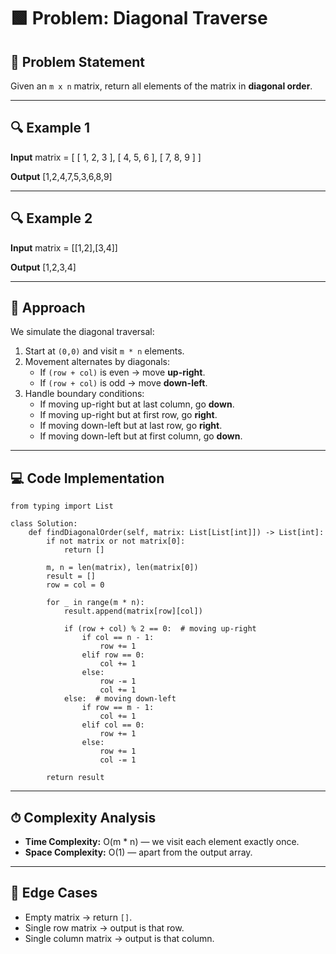 # 🟩 Problem: Diagonal Traverse

## 📜 Problem Statement
Given an `m x n` matrix, return all elements of the matrix in **diagonal order**.

---

## 🔍 Example 1
**Input**
    matrix = [
      [ 1, 2, 3 ],
      [ 4, 5, 6 ],
      [ 7, 8, 9 ]
    ]

**Output**
    [1,2,4,7,5,3,6,8,9]

---

## 🔍 Example 2
**Input**
    matrix = [[1,2],[3,4]]

**Output**
    [1,2,3,4]

---

## 🧠 Approach
We simulate the diagonal traversal:
1. Start at `(0,0)` and visit `m * n` elements.
2. Movement alternates by diagonals:
   - If `(row + col)` is even → move **up-right**.
   - If `(row + col)` is odd → move **down-left**.
3. Handle boundary conditions:
   - If moving up-right but at last column, go **down**.
   - If moving up-right but at first row, go **right**.
   - If moving down-left but at last row, go **right**.
   - If moving down-left but at first column, go **down**.

---

## 💻 Code Implementation
    from typing import List

    class Solution:
        def findDiagonalOrder(self, matrix: List[List[int]]) -> List[int]:
            if not matrix or not matrix[0]:
                return []

            m, n = len(matrix), len(matrix[0])
            result = []
            row = col = 0

            for _ in range(m * n):
                result.append(matrix[row][col])

                if (row + col) % 2 == 0:  # moving up-right
                    if col == n - 1:
                        row += 1
                    elif row == 0:
                        col += 1
                    else:
                        row -= 1
                        col += 1
                else:  # moving down-left
                    if row == m - 1:
                        col += 1
                    elif col == 0:
                        row += 1
                    else:
                        row += 1
                        col -= 1

            return result

---

## ⏱ Complexity Analysis
- **Time Complexity:** O(m * n) — we visit each element exactly once.
- **Space Complexity:** O(1) — apart from the output array.

---

## 🧪 Edge Cases
- Empty matrix → return `[]`.
- Single row matrix → output is that row.
- Single column matrix → output is that column.
